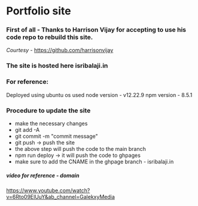 # Portfolio site

### First of all - **Thanks to Harrison Vijay** for accepting to use his code repo to rebuild this site.
*Courtesy* - https://github.com/harrisonvijay

### The site is hosted here isribalaji.in
### For reference:
Deployed using ubuntu os
used node version - v12.22.9
npm version - 8.5.1

### Procedure to update the site
- make the necessary changes
- git add -A
- git commit -m "commit message"
- git push -> push the site
- the above step will push the code to the main branch
- npm run deploy -> it will push the code to ghpages
- make sure to add the CNAME in the ghpage branch - isribalaji.in

##### video for reference - domain
https://www.youtube.com/watch?v=6Rto09ElUuY&ab_channel=GalekxyMedia

